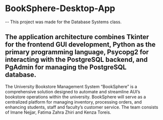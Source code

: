 # BookSphere-Desktop-App
--
This project was made for the Database Systems class.

The application architecture combines Tkinter for the frontend GUI development, Python as
the primary programming language, Psycopg2 for interacting with the PostgreSQL backend,
and PgAdmin for managing the PostgreSQL database.
---
The University Bookstore Management System “BookSphere” is a comprehensive
solution designed to automate and streamline AUI’s bookstore operations within the
university. BookSphere will serve as a centralized platform for managing inventory,
processing orders, and enhancing students, staff and faculty’s customer service. The team
consists of Imane Nejjar, Fatima Zahra Zhiri and Kenza Toreis. 
